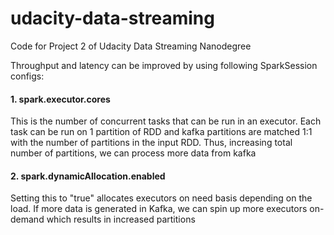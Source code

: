 # udacity-data-streaming
Code for Project 2 of Udacity Data Streaming Nanodegree

Throughput and latency can be improved by using following SparkSession configs:
#### 1. spark.executor.cores
This is the number of concurrent tasks that can be run in an executor. Each task can be run on 1 partition of RDD and kafka partitions are matched 1:1 with the number of partitions in the input RDD. Thus, increasing total number of partitions, we can process more data from kafka
   
#### 2. spark.dynamicAllocation.enabled
Setting this to "true" allocates executors on need basis depending on the load. If more data is generated in Kafka, we can spin up more executors on-demand which results in increased partitions
